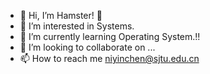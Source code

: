 - 👋 Hi, I’m Hamster! :hamster:
- 👀 I’m interested in Systems.
- 🌱 I’m currently learning Operating System.!!
- 💞️ I’m looking to collaborate on ...
- 📫 How to reach me niyinchen@sjtu.edu.cn

<!---
hamham223/hamham223 is a ✨ special ✨ repository because its `README.md` (this file) appears on your GitHub profile.
You can click the Preview link to take a look at your changes.
--->
